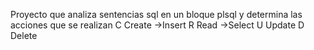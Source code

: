 Proyecto que analiza sentencias sql en un bloque plsql y determina las acciones que se realizan
C Create ->Insert
R Read   ->Select
U Update
D Delete
